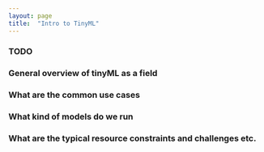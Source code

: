 ```yaml
---
layout: page
title:  "Intro to TinyML"
---
```


### TODO
### General overview of tinyML as a field
### What are the common use cases
### What kind of models do we run
### What are the typical resource constraints and challenges etc.
